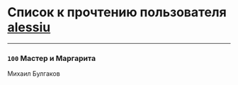 # Список к прочтению пользователя [alessiu](http://vk.com/id32712003)
---

### `100` Мастер и Маргарита
Михаил Булгаков

